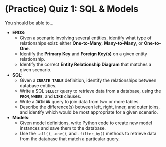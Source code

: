 # (Practice) Quiz 1: SQL & Models

You should be able to...

- **ERDS**:
    - Given a scenario involving several entities, identify what type of relationships exist: either **One-to-Many**, **Many-to-Many**, or **One-to-One**.
    - Identify the **Primary Key** and **Foreign Key(s)** on a given entity relationship.
    - Identify the correct **Entity Relationship Diagram** that matches a given scenario.
- **SQL**:
    - Given a **`CREATE TABLE`** definition, identify the relationships between database entities.
    - Write a SQL **`SELECT`** query to retrieve data from a database, using the **`FROM`**, **`WHERE`**, and **`LIKE`** clauses.
    - Write a **`JOIN`** **`ON`** query to join data from two or more tables.
    - Describe the difference(s) between left, right, inner, and outer joins, and identify which would be most appropriate for a given scenario.
- **Models**:
    - Given model definitions, write Python code to create new model instances and save them to the database.
    - Use the `.all()`, `.one()`, and `.filter_by()` methods to retrieve data from the database that match a particular query.
